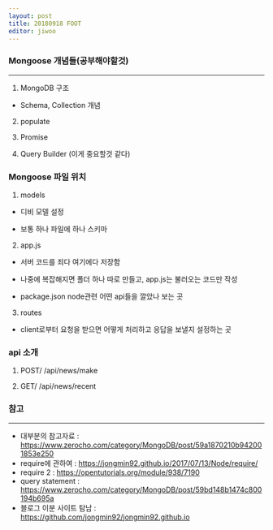 ```yaml
---
layout: post
title: 20180918 FOOT
editor: jiwoo
---
```


### Mongoose 개념들(공부해야할것)
***

1. MongoDB 구조

* Schema, Collection 개념

2. populate

3. Promise

4. Query Builder (이게 중요할것 같다)

### Mongoose 파일 위치

1. models

* 디비 모델 설정

* 보통 하나 파일에 하나 스키마

2. app.js

* 서버 코드를 죄다 여기에다 저장함

* 나중에 복잡해지면 폴더 하나 따로 만들고, app.js는 불러오는 코드만 작성

* package.json node관련 어떤 api들을 깔았나 보는 곳

3. routes

* client로부터 요청을 받으면 어떻게 처리하고 응답을 보낼지 설정하는 곳

### api 소개

1. POST/ /api/news/make

2. GET/ /api/news/recent

### 참고
***
* 대부분의 참고자료 : <https://www.zerocho.com/category/MongoDB/post/59a1870210b942001853e250>
* require에 관하여 : <https://jongmin92.github.io/2017/07/13/Node/require/>
* require 2 : <https://opentutorials.org/module/938/7190>
* query statement : <https://www.zerocho.com/category/MongoDB/post/59bd148b1474c800194b695a>
* 블로그 이분 사이트 탐남 : https://github.com/jongmin92/jongmin92.github.io
